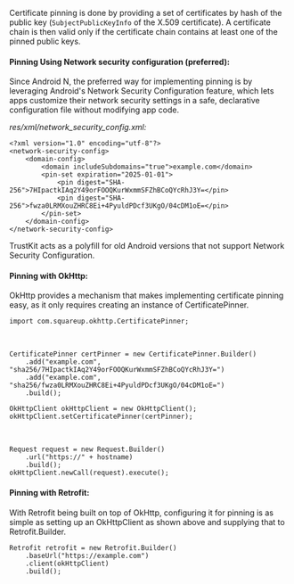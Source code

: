 
Certificate pinning is done by providing a set of certificates by hash of 
the public key (`SubjectPublicKeyInfo` of the X.509 certificate). 
A certificate chain is then valid only if the certificate chain contains 
at least one of the pinned public keys.

#### Pinning Using Network security configuration (preferred):

Since Android N, the preferred way for implementing pinning is by 
leveraging Android's Network Security Configuration feature, which lets 
apps customize their network security settings in a safe, declarative 
configuration file without modifying app code.

*res/xml/network_security_config.xml:*

    <?xml version="1.0" encoding="utf-8"?>
    <network-security-config>
        <domain-config>
            <domain includeSubdomains="true">example.com</domain>
            <pin-set expiration="2025-01-01">
                <pin digest="SHA-256">7HIpactkIAq2Y49orFOOQKurWxmmSFZhBCoQYcRhJ3Y=</pin>
                <pin digest="SHA-256">fwza0LRMXouZHRC8Ei+4PyuldPDcf3UKgO/04cDM1oE=</pin>
            </pin-set>
        </domain-config>
    </network-security-config>

TrustKit acts as a polyfill for old Android versions that not support Network Security Configuration. 

#### Pinning with OkHttp:

OkHttp provides a mechanism that makes implementing certificate pinning easy, 
as it only requires creating an instance of CertificatePinner.

    import com.squareup.okhttp.CertificatePinner;

&nbsp;

    CertificatePinner certPinner = new CertificatePinner.Builder()
        .add("example.com", "sha256/7HIpactkIAq2Y49orFOOQKurWxmmSFZhBCoQYcRhJ3Y=")
        .add("example.com", "sha256/fwza0LRMXouZHRC8Ei+4PyuldPDcf3UKgO/04cDM1oE=")
        .build();

    OkHttpClient okHttpClient = new OkHttpClient();
    okHttpClient.setCertificatePinner(certPinner);

&nbsp;

    Request request = new Request.Builder()
        .url("https://" + hostname)
        .build();
    okHttpClient.newCall(request).execute();


#### Pinning with Retrofit:

With Retrofit being built on top of OkHttp, configuring it for pinning is as simple as setting up an OkHttpClient as shown above and supplying that to Retrofit.Builder.

    Retrofit retrofit = new Retrofit.Builder()
        .baseUrl("https://example.com")
        .client(okHttpClient)
        .build();
